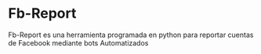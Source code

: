 # Fb-Report
Fb-Report es una herramienta programada en python para reportar cuentas de Facebook mediante bots Automatizados
